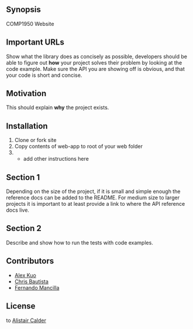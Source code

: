 ## Synopsis

COMP1950 Website

## Important URLs

Show what the library does as concisely as possible, developers should be able to figure out **how** your project solves their problem by looking at the code example. Make sure the API you are showing off is obvious, and that your code is short and concise.

## Motivation

This should explain **why** the project exists.

## Installation

1) Clone or fork site
2) Copy contents of web-app to root of your web folder
3) - add other instructions here


## Section 1

Depending on the size of the project, if it is small and simple enough the reference docs can be added to the README. For medium size to larger projects it is important to at least provide a link to where the API reference docs live.

## Section 2

Describe and show how to run the tests with code examples.

## Contributors

* [Alex Kuo](mailto://alexkuo89@gmail.com)
* [Chris Bautista](mailto://chris@codespud.ca)
* [Fernando Mancilla](mailto://mancilla.fernando@yahoo.com)

## License

to [Alistair Calder](acalder@bcit.ca)
